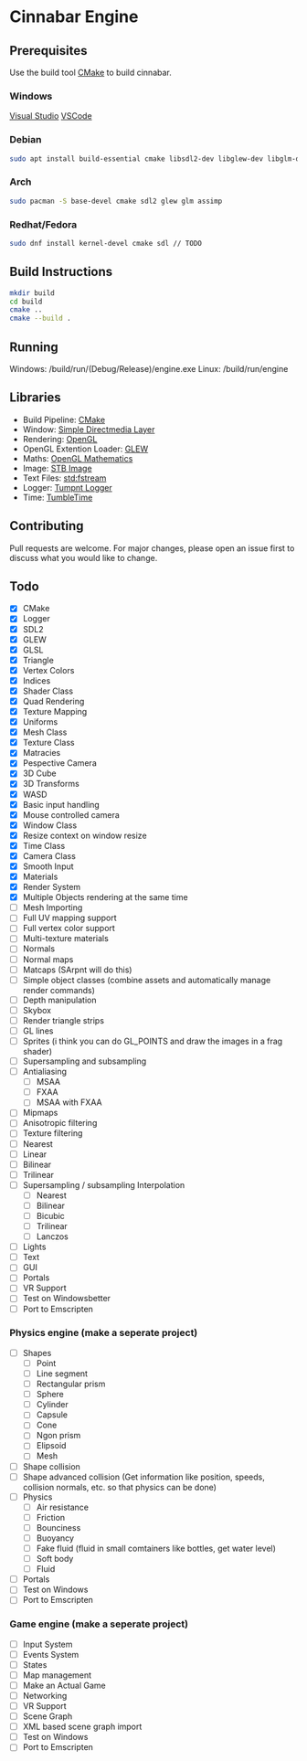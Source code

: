 # Cinnabar Engine

## Prerequisites

Use the build tool [CMake](https://cmake.org/install/) to build cinnabar.

### Windows
[Visual Studio](https://visualstudio.microsoft.com/)
[VSCode](https://code.visualstudio.com/docs/cpp/config-msvc)
### Debian
```bash
sudo apt install build-essential cmake libsdl2-dev libglew-dev libglm-dev libassimp-dev
```
### Arch
```bash
sudo pacman -S base-devel cmake sdl2 glew glm assimp
```
### Redhat/Fedora
```bash
sudo dnf install kernel-devel cmake sdl // TODO
```
## Build Instructions
```bash
mkdir build
cd build
cmake ..
cmake --build .
```

## Running
Windows: /build/run/(Debug/Release)/engine.exe
Linux: /build/run/engine

## Libraries
* Build Pipeline: [CMake](https://cmake.org/)
* Window: [Simple Directmedia Layer](https://www.libsdl.org/)
* Rendering: [OpenGL](https://www.opengl.org/)
* OpenGL Extention Loader: [GLEW](http://glew.sourceforge.net/)
* Maths: [OpenGL Mathematics](https://glm.g-truc.net/0.9.9/index.html)
* Image: [STB Image](https://github.com/nothings/stb/blob/master/stb_image.h)
* Text Files: [std:fstream](https://gcc.gnu.org/onlinedocs/libstdc++/libstdc++-html-USERS-4.2/fstream.html)
* Logger: [Tumpnt Logger](https://github.com/Tumpnt/TumpntAudio/blob/master/src/core/tpnt_log.h)
* Time: [TumbleTime](https://github.com/tumble1999/tumble-time)

## Contributing
Pull requests are welcome. For major changes, please open an issue first to discuss what you would like to change.

## Todo
 - [x] CMake
 - [x] Logger
 - [x] SDL2
 - [x] GLEW
 - [x] GLSL
 - [x] Triangle
 - [x] Vertex Colors
 - [x] Indices
 - [x] Shader Class
 - [x] Quad Rendering
 - [x] Texture Mapping
 - [x] Uniforms
 - [x] Mesh Class
 - [x] Texture Class
 - [x] Matracies
 - [x] Pespective Camera
 - [x] 3D Cube
 - [x] 3D Transforms
 - [x] WASD
 - [x] Basic input handling
 - [x] Mouse controlled camera
 - [x] Window Class
 - [x] Resize context on window resize
 - [x] Time Class
 - [x] Camera Class
 - [x] Smooth Input
 - [x] Materials
 - [x] Render System
 - [x] Multiple Objects rendering at the same time
 - [ ] Mesh Importing
 - [ ] Full UV mapping support
 - [ ] Full vertex color support
 - [ ] Multi-texture materials
 - [ ] Normals
 - [ ] Normal maps
 - [ ] Matcaps (SArpnt will do this)
 - [ ] Simple object classes (combine assets and automatically manage render commands)
 - [ ] Depth manipulation
 - [ ] Skybox
 - [ ] Render triangle strips
 - [ ] GL lines
 - [ ] Sprites (i think you can do GL_POINTS and draw the images in a frag shader)
 - [ ] Supersampling and subsampling
 - [ ] Antialiasing
   - [ ] MSAA
   - [ ] FXAA
   - [ ] MSAA with FXAA
 - [ ] Mipmaps
 - [ ] Anisotropic filtering
  - [ ] Texture filtering
   - [ ] Nearest
   - [ ] Linear
   - [ ] Bilinear
   - [ ] Trilinear
  - [ ] Supersampling / subsampling Interpolation
    - [ ] Nearest
    - [ ] Bilinear
    - [ ] Bicubic
    - [ ] Trilinear
    - [ ] Lanczos
 - [ ] Lights
 - [ ] Text
 - [ ] GUI
 - [ ] Portals
 - [ ] VR Support
 - [ ] Test on Windowsbetter 
 - [ ] Port to Emscripten

### Physics engine (make a seperate project)

 - [ ] Shapes
   - [ ] Point
   - [ ] Line segment
   - [ ] Rectangular prism
   - [ ] Sphere
   - [ ] Cylinder
   - [ ] Capsule
   - [ ] Cone
   - [ ] Ngon prism
   - [ ] Elipsoid
   - [ ] Mesh
 - [ ] Shape collision
 - [ ] Shape advanced collision (Get information like position, speeds, collision normals, etc. so that physics can be done)
 - [ ] Physics
   - [ ] Air resistance
   - [ ] Friction
   - [ ] Bounciness
   - [ ] Buoyancy
   - [ ] Fake fluid (fluid in small comtainers like bottles, get water level)
   - [ ] Soft body
   - [ ] Fluid
 - [ ] Portals
 - [ ] Test on Windows
 - [ ] Port to Emscripten

### Game engine (make a seperate project)

 - [ ] Input System
 - [ ] Events System
 - [ ] States
 - [ ] Map management
 - [ ] Make an Actual Game
 - [ ] Networking
 - [ ] VR Support
 - [ ] Scene Graph
 - [ ] XML based scene graph import
 - [ ] Test on Windows
 - [ ] Port to Emscripten